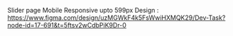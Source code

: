 Slider page 
Mobile Responsive upto 599px
Design : https://www.figma.com/design/uzMGWkF4k5FsWwiHXMQK29/Dev-Task?node-id=17-691&t=5ftsv2wCdbPiK9Dr-0
